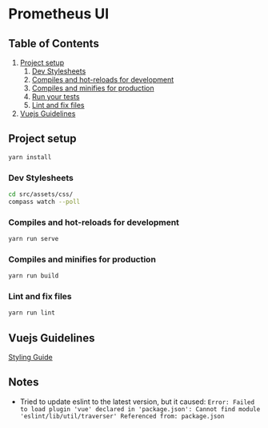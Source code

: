 # Prometheus UI

## Table of Contents

1. [Project setup](#project-setup)
    1. [Dev Stylesheets](#dev-stylesheets)
    2. [Compiles and hot-reloads for development](#compiles-and-hot-reloads-for-development)
    3. [Compiles and minifies for production](#compiles-and-minifies-for-production)
    4. [Run your tests](#run-your-tests)
    5. [Lint and fix files](#lint-and-fix-files)
2. [Vuejs Guidelines](#vuejs-guidelines)

## Project setup

```bash
yarn install
```

### Dev Stylesheets

```bash
cd src/assets/css/
compass watch --poll
```

### Compiles and hot-reloads for development

```bash
yarn run serve
```

### Compiles and minifies for production

```bash
yarn run build
```

### Lint and fix files

```bash
yarn run lint
```

## Vuejs Guidelines

[Styling Guide](https://vuejs.org/v2/style-guide/)

## Notes

* Tried to update eslint to the latest version, but it caused: `Error: Failed to load plugin 'vue' declared in 'package.json': Cannot find module 'eslint/lib/util/traverser'
Referenced from: package.json`